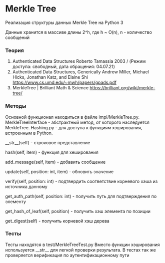 # Merkle Tree
 
Реализация структуры данных Merkle Tree на Python 3

Данные хранится в массиве длины 2^h, где h ~ O(n), n - количество сообщений

### Теория

1.	Authenticated Data Structures Roberto Tamassia 2003 / (Режим доступа: свободный, дата обращения: 04.07.21) 
2.	Authenticated Data Structures, Generically Andrew Miller, Michael Hicks, Jonathan Katz, and Elaine Shi https://www.cs.umd.edu/~mwh/papers/gpads.pdf 
3.	MerkleTree | Brilliant Math & Science https://brilliant.org/wiki/merkle-tree/

### Методы

Основной функционал находиться в файле impl/MerkleTree.py. MerkleTreeInterface - абстрактный метод, от которого наследуется MerkleTree. Hashing.py - для доступа к функциям хэширования, встроенным в Python.

\_\_str__(self) - строковое представление

hash(self, item) - функция для хеширования

add_message(self, item) - добавить сообщение

update(self, position: int, item) - обновить значение

verify(self, position: int) - подтвердить соответствие корневого хэша из источника данному

get_auth_path(self, position: int) - получить путь для подтверждения по элементу

get_hash_of_leaf(self, position) - получить хэш элемента по позиции

get_digest(self) - получить корневой хэш дерева

### Тесты

Тесты находятся в test/MerkleTreeTest.py
Вместо функции хэширования используется \_\_str__ для легкой проверки результата. В тестах так же проверяется верификация по аутентификационному пути
